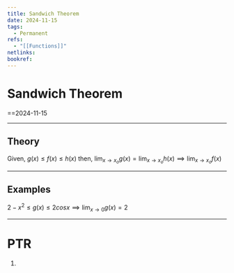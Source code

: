 ```yaml
---
title: Sandwich Theorem
date: 2024-11-15
tags:
  - Permanent
refs:
  - "[[Functions]]"
netlinks: 
bookref:
---
```

# Sandwich Theorem
==2024-11-15

---
## Theory
Given,
$g(x)\leq f(x)\leq h(x)$ then,
$\lim_{ x \to x_{o} }g(x)=\lim_{ x \to x_{o} }h(x)\implies \lim_{ x \to x_{o} }f(x)$

---
## Examples
$2-x^2\leq g(x)\leq2cos x\implies \lim_{ x \to 0 }g(x)=2$

---
# PTR

1. 